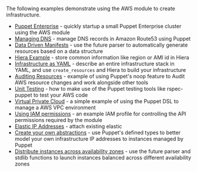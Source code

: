 The following examples demonstrate using the AWS module to create
infrastructure.

* [Puppet Enterprise](puppet-enterprise/) - quickly startup a small
  Puppet Enterprise cluster using the AWS module
* [Managing DNS](manage-dns/) - manage DNS records in Amazon Route53
  using Puppet
* [Data Driven Manifests](data-driven-manifests/) - use the future
  parser to automatically generate resources based on a data structure
* [Hiera Example](hiera-example/) - store common information like region
  or AMI id in Hiera
* [Infrastructure as YAML](yaml-infrastructure-definition/) - describe an
  entire infrastructure stack in YAML, and use `create_resources` and
  Hiera to build your infrastructure
* [Auditing Resources](audit-security-groups/) - example of using
  Puppet's noop feature to Audit AWS resource changes and work alongside
  other tools
* [Unit Testing](unit-testing) - how to make use of the Puppet testing
  tools like rspec-puppet to test your AWS code
* [Virtual Private Cloud](vpc-example) - a simple example of using the
  Puppet DSL to manage a AWS VPC environment
* [Using IAM permissions](iam-profile) - an example IAM profile for
  controlling the API permissions required by the module
* [Elastic IP Addresses](elastic-ip-addresses/) - attach existing elastic
* [Create your own abstractions](create-your-own-abstractions/) - use
  Puppet's defined types to better model your own infrastructure
  IP addresses to instances managed by Puppet
* [Distribute instances across availability
  zones](distribute-across-az/) - use the future parser and stdlib
  functions to launch instances balanced across different availability
  zones

